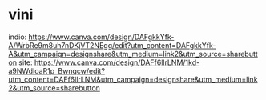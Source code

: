# vini
índio: https://www.canva.com/design/DAFgkkYfk-A/WrbRe9m8uh7nDKjVT2NEgg/edit?utm_content=DAFgkkYfk-A&utm_campaign=designshare&utm_medium=link2&utm_source=sharebutton
site: https://www.canva.com/design/DAFf6llrLNM/1kd-a9NWdIoaR1p_Bwnqcw/edit?utm_content=DAFf6llrLNM&utm_campaign=designshare&utm_medium=link2&utm_source=sharebutton
